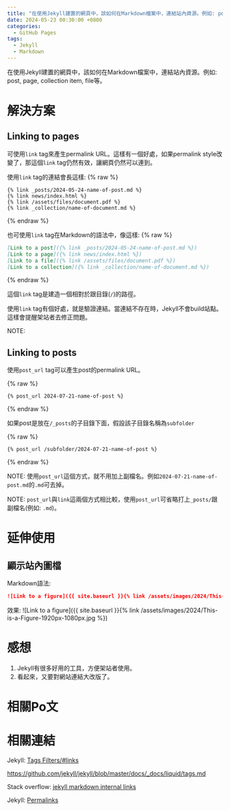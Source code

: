 ```yaml
---
title: "在使用Jekyll建置的網頁中，該如何在Markdown檔案中，連結站內資源。例如: post, page, collection item, file等。"
date: 2024-05-23 00:30:00 +0800
categories:
  - GitHub Pages
tags:
  - Jekyll
  - Markdown
---
```


在使用Jekyll建置的網頁中，該如何在Markdown檔案中，連結站內資源。例如: post, page, collection item, file等。

# 解決方案

## Linking to pages

可使用`link` tag來產生permalink URL。這樣有一個好處，如果permalink style改變了，那這個`link` tag仍然有效，讓網頁仍然可以連到。


使用`link` tag的連結會長這樣:
{% raw %}
```liquid
{% link _posts/2024-05-24-name-of-post.md %}
{% link news/index.html %}
{% link /assets/files/document.pdf %}
{% link _collection/name-of-document.md %}
```
{% endraw %}

也可使用`link` tag在Markdown的語法中，像這樣:
{% raw %}
```markdown
[Link to a post]({% link _posts/2024-05-24-name-of-post.md %})
[Link to a page]({% link news/index.html %})
[Link to a file]({% link /assets/files/document.pdf %})
[Link to a collection]({% link _collection/name-of-document.md %})
```
{% endraw %}

這個`link` tag是建造一個相對於跟目錄(`/`)的路徑。

使用`link` tag有個好處，就是驗證連結。當連結不存在時，Jekyll不會build站點。這樣會提醒架站者去修正問題。

NOTE: 



## Linking to posts

使用`post_url` tag可以產生post的permalink URL。

{% raw %}
```liquid
{% post_url 2024-07-21-name-of-post %}
```
{% endraw %}

如果post是放在`/_posts`的子目錄下面，假設該子目錄名稱為`subfolder`

{% raw %}
```liquid
{% post_url /subfolder/2024-07-21-name-of-post %}
```
{% endraw %}

NOTE: 使用`post_url`這個方式，就不用加上副檔名。例如`2024-07-21-name-of-post.md`的`.md`可去掉。

NOTE: `post_url`與`link`這兩個方式相比較，使用`post_url`可省略打上`_posts/`跟副檔名(例如: `.md`)。
<!--
在Markdown檔案中，製作連結的方式就變為
```markdown
[Name of Link]({% post_url 2024-07-21-name-of-post %})
```

# 使用案例

## 連結站內的post

Markdown語法:
```markdown
[Link to a post]({{ site.baseurl }}{% link _posts/2024-05-23-Test-Post-01.md %})
```

效果:
[Link to a post]({{ site.baseurl }}{% link _posts/2024-05-23-Test-Post-01.md %})

## 連結站內的檔案

[Link to a figure]({{ site.baseurl }}{% link /assets/images/2024/This-is-a-Figure-1920px-1080px.jpg %})

![Link to a figure]({{ site.baseurl }}{% link /assets/images/2024/This-is-a-Figure-1920px-1080px.jpg %})
-->

# 延伸使用

## 顯示站內圖檔

Markdown語法:
```markdown
![Link to a figure]({{ site.baseurl }}{% link /assets/images/2024/This-is-a-Figure-1920px-1080px.jpg %})
```

效果:
![Link to a figure]({{ site.baseurl }}{% link /assets/images/2024/This-is-a-Figure-1920px-1080px.jpg %})



# 感想

1. Jekyll有很多好用的工具，方便架站者使用。
2. 看起來，又要對網站連結大改版了。

# 相關Po文









# 相關連結

Jekyll: [Tags Filters/#links](<https://jekyllrb.com/docs/liquid/tags/#links>)

https://github.com/jekyll/jekyll/blob/master/docs/_docs/liquid/tags.md

Stack overflow: [jekyll markdown internal links](<https://stackoverflow.com/questions/4629675/jekyll-markdown-internal-links>)

Jekyll: [Permalinks](<https://jekyllrb.com/docs/permalinks/>)
